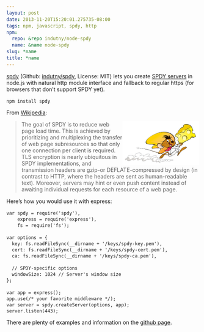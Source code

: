 ```yaml
---
layout: post
date: 2013-11-20T15:20:01.275735-08:00
tags: npm, javascript, spdy, http
npm:
  repo: &repo indutny/node-spdy
  name: &name node-spdy
slug: *name
title: *name
---
```

[spdy][browsenpm] (Github: [indutny/spdy][github], License: MIT) lets you create [SPDY
servers](http://www.chromium.org/spdy) in node.js with natural http
module interface and fallback to regular https (for browsers that don’t
support SPDY yet).

    npm install spdy

From [Wikipedia](http://en.wikipedia.org/wiki/SPDY):

<img class="hide-on-mobile" src="/images/posts/spdy.jpg" style="width: 200px; float: right"/>

> The goal of SPDY is to reduce web page load time. This is achieved by
> prioritizing and multiplexing the transfer of web page subresources so
> that only one connection per client is required. TLS encryption is
> nearly ubiquitous in SPDY implementations, and transmission headers
> are gzip-or DEFLATE-compressed by design (in contrast to HTTP, where
> the headers are sent as human-readable text). Moreover, servers may
> hint or even push content instead of awaiting individual requests for
> each resource of a web page.

Here’s how you would use it with express:

    var spdy = require('spdy'),
        express = require('express'),
        fs = require('fs');

    var options = {
      key: fs.readFileSync(__dirname + '/keys/spdy-key.pem'),
      cert: fs.readFileSync(__dirname + '/keys/spdy-cert.pem'),
      ca: fs.readFileSync(__dirname + '/keys/spdy-ca.pem'),

      // SPDY-specific options
      windowSize: 1024 // Server's window size
    };

    var app = express();
    app.use(/* your favorite middleware */);
    var server = spdy.createServer(options, app);
    server.listen(443);

There are plenty of examples and information on the [github page][github].

[browsenpm]: http://browsenpm.org/package/spdy
[github]: https://github.com/indutny/spdy